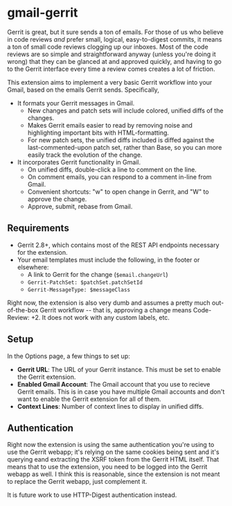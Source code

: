 gmail-gerrit
============

Gerrit is great, but it sure sends a ton of emails.  For those of us who believe in code reviews _and_ prefer
small, logical, easy-to-digest commits, it means a ton of small code reviews clogging up our inboxes.  Most
of the code reviews are so simple and straightforward anyway (unless you're doing it wrong) that they can be
glanced at and approved quickly, and having to go to the Gerrit interface every time a review comes creates a
lot of friction.

This extension aims to implement a very basic Gerrit workflow into your Gmail, based on the emails Gerrit sends.
Specifically,

* It formats your Gerrit messages in Gmail.
  * New changes and patch sets will include colored, unified diffs of the changes.
  * Makes Gerrit emails easier to read by removing noise and highlighting important bits with HTML-formatting.
  * For new patch sets, the unified diffs included is diffed against the last-commented-upon patch set,
    rather than Base, so you can more easily track the evolution of the change.
* It incorporates Gerrit functionality in Gmail.
  * On unified diffs, double-click a line to comment on the line.
  * On comment emails, you can respond to a comment in-line from Gmail.
  * Convenient shortcuts: "w" to open change in Gerrit, and "W" to approve the change.
  * Approve, submit, rebase from Gmail.

Requirements
------------

* Gerrit 2.8+, which contains most of the REST API endpoints necessary for the extension.
* Your email templates must include the following, in the footer or elsewhere:
  * A link to Gerrit for the change (`$email.changeUrl`)
  * `Gerrit-PatchSet: $patchSet.patchSetId`
  * `Gerrit-MessageType: $messageClass`

Right now, the extension is also very dumb and assumes a pretty much out-of-the-box Gerrit workflow -- that is, 
approving a change means Code-Review: +2.  It does not work with any custom labels, etc.

Setup
-----

In the Options page, a few things to set up:

* **Gerrit URL**: The URL of your Gerrit instance.  This must be set to enable the Gerrit extension.
* **Enabled Gmail Account**: The Gmail account that you use to recieve Gerrit emails.  This is in case you have multiple Gmail accounts and don't want to enable the Gerrit extension for all of them.
* **Context Lines**: Number of context lines to display in unified diffs.

Authentication
--------------

Right now the extension is using the same authentication you're using to use the Gerrit webapp; it's relying on the same cookies being sent and it's querying eand extracting the XSRF token from the Gerrit HTML itself.  That means that to use the extension, you need to be logged into the Gerrit webapp as well.  I think this is reasonable, since the extension is not meant to replace the Gerrit webapp, just complement it.

It is future work to use HTTP-Digest authentication instead.

